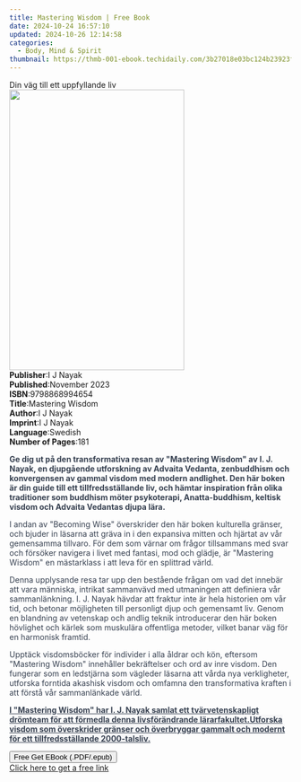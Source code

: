 ```yaml
---
title: Mastering Wisdom | Free Book
date: 2024-10-24 16:57:10
updated: 2024-10-26 12:14:58
categories:
  - Body, Mind & Spirit
thumbnail: https://thmb-001-ebook.techidaily.com/3b27018e03bc124b23923f3725edd85d08a537b37c9abf85594e853945dd7769.jpg
---
```

<main id="book-container">
  <div class="flex flex-col">
    <div class="book-brief flex-1 py-6 px-4 sm:p-6 md:py-10 md:px-8">
      <!-- brief-->
      <div class="book-brief-main">Din väg till ett uppfyllande liv</div>
    </div>
    <div
      class="book-meta-info flex-1 grid gap-4 col-start-1 col-end-3 row-start-1 sm:mb-6 sm:grid-cols-4 lg:gap-6 lg:col-start-2 lg:row-end-6 lg:row-span-6 lg:mb-0"
    >
      <div
        class="book-meta-info-left place-content-center mt-4 p-4 text-sm leading-6 col-start-2 col-span-2 dark:text-slate-400"
      >
        <img
          class="w-full h-500 object-cover rounded-lg sm:h-255 sm:col-span-2 lg:col-span-full"
          src="https://img-001-ebook.techidaily.com/496c691d7393a9333b1ea0199481ec83acc6fefcc5b87319b67c90b01ad2e8dc.jpg"
          alt=""
          width="312"
          height="500"
        />
      </div>
      <div
        class="book-meta-info-right mt-2 col-start-1 row-start-2 col-span-3 self-center"
      >
        <!-- meta data  -->
        <div class="flex flex-col px-4 md:px-8">
          <div class="flex-1">
            <strong>Publisher</strong>:<span class="px-2">I J Nayak</span>
          </div>
          <div class="flex-1">
            <strong>Published</strong>:<span class="px-2">November 2023</span>
          </div>
          <div class="flex-1">
            <strong>ISBN</strong>:<span class="px-2">9798868994654</span>
          </div>
          <div class="flex-1">
            <strong>Title</strong>:<span class="px-2">Mastering Wisdom</span>
          </div>
          <div class="flex-1">
            <strong>Author</strong>:<span class="px-2">I J Nayak</span>
          </div>
          <div class="flex-1">
            <strong>Imprint</strong>:<span class="px-2">I J Nayak</span>
          </div>
          <div class="flex-1">
            <strong>Language</strong>:<span class="px-2">Swedish</span>
          </div>
          <div class="flex-1">
            <strong>Number of Pages</strong>:<span class="px-2">181</span>
          </div>
        </div>
      </div>
    </div>
    <div class="book-description flex-1 py-6 px-4 sm:p-6 md:py-10 md:px-8">
      <div class="book-description-main">
        <div accordion-content="" id="description">
          <p>
            <strong
              style="background-color: rgba(0, 0, 0, 0); color: rgb(55, 65, 81)"
              >Ge dig ut på den transformativa resan av "Mastering Wisdom" av I.
              J. Nayak, en djupgående utforskning av Advaita Vedanta,
              zenbuddhism och konvergensen av gammal visdom med modern
              andlighet. Den här boken är din guide till ett tillfredsställande
              liv, och hämtar inspiration från olika traditioner som buddhism
              möter psykoterapi, Anatta-buddhism, keltisk visdom och Advaita
              Vedantas djupa lära.</strong
            >
          </p>
          <p>
            <span
              style="background-color: rgba(0, 0, 0, 0); color: rgb(55, 65, 81)"
              >I andan av "Becoming Wise" överskrider den här boken kulturella
              gränser, och bjuder in läsarna att gräva in i den expansiva mitten
              och hjärtat av vår gemensamma tillvaro. För dem som värnar om
              frågor tillsammans med svar och försöker navigera i livet med
              fantasi, mod och glädje, är "Mastering Wisdom" en mästarklass i
              att leva för en splittrad värld.</span
            >
          </p>
          <p>
            <span
              style="background-color: rgba(0, 0, 0, 0); color: rgb(55, 65, 81)"
              >Denna upplysande resa tar upp den bestående frågan om vad det
              innebär att vara människa, intrikat sammanvävd med utmaningen att
              definiera vår sammanlänkning. I. J. Nayak hävdar att fraktur inte
              är hela historien om vår tid, och betonar möjligheten till
              personligt djup och gemensamt liv. Genom en blandning av vetenskap
              och andlig teknik introducerar den här boken hövlighet och kärlek
              som muskulära offentliga metoder, vilket banar väg för en
              harmonisk framtid.</span
            >
          </p>
          <p>
            <span
              style="background-color: rgba(0, 0, 0, 0); color: rgb(55, 65, 81)"
              >Upptäck visdomsböcker för individer i alla åldrar och kön,
              eftersom "Mastering Wisdom" innehåller bekräftelser och ord av
              inre visdom. Den fungerar som en ledstjärna som vägleder läsarna
              att vårda nya verkligheter, utforska forntida akashisk visdom och
              omfamna den transformativa kraften i att förstå vår sammanlänkade
              värld.</span
            >
          </p>
          <p>
            <strong
              style="background-color: rgba(0, 0, 0, 0); color: rgb(55, 65, 81)"
              ><u
                >I "Mastering Wisdom" har I. J. Nayak samlat ett
                tvärvetenskapligt drömteam för att förmedla denna
                livsförändrande lärarfakultet.</u
              ></strong
            ><strong
              style="
                background-color: rgb(247, 247, 248);
                color: rgb(55, 65, 81);
              "
              ><u
                >Utforska visdom som överskrider gränser och överbryggar gammalt
                och modernt för ett tillfredsställande 2000-talsliv.</u
              ></strong
            >
          </p>
        </div>
        <div class="accordion-fader"></div>
      </div>
    </div>
    <div class="book-excerpts flex-1 py-6 px-4 sm:p-6 md:py-10 md:px-8"></div>
    <div
      class="book-about-author flex-1 py-6 px-4 sm:p-6 md:py-10 md:px-8"
    ></div>
    <div class="book-free-get flex-1 py-6 px-4 sm:p-6 md:py-10 md:px-8">
      <button
        id="btn-free-get"
        class="bg-blue-500 hover:bg-blue-700 text-white font-bold py-2 px-4 rounded"
      >
        Free Get EBook (.PDF/.epub)
      </button>
      <div id="countdown-display" class="px-2 text-lg mt-2"></div>
      <a
        id="free-link"
        class="hidden bg-blue-500 hover:bg-blue-700 text-white font-bold py-2 px-4 rounded"
        href="https://www.ebooks.com/en-us/book/211252850/mastering-wisdom/i-j-nayak/"
        target="_blank"
        >Click here to get a free link</a
      >
    </div>
    <script>
      let countdownTime = 0;
      let countdownInterval = null;
      document
        .getElementById('btn-free-get')
        .addEventListener('click', startCountdown);
      function startCountdown() {
        countdownTime = new Date().getTime() + 60000 * 3;
        countdownInterval = setInterval(updateCountdown, 1000);
        document.getElementById('btn-free-get').disabled = true;
        document
          .getElementById('btn-free-get')
          .classList.add('bg-gray-500', 'cursor-not-allowed');
      }
      function updateCountdown() {
        let currentTime = new Date().getTime();
        let timeLeft = countdownTime - currentTime;
        let secondsLeft = Math.floor(timeLeft / 1000);
        document.getElementById('countdown-display').innerHTML =
          `Remaining time: ${secondsLeft} seconds.`;
        if (secondsLeft <= 0) {
          clearInterval(countdownInterval);
          document.getElementById('btn-free-get').classList.add('hidden');
          document.getElementById('free-link').classList.remove('hidden');
          document.getElementById('countdown-display').innerHTML = '';
        }
      }
    </script>
  </div>
</main>
